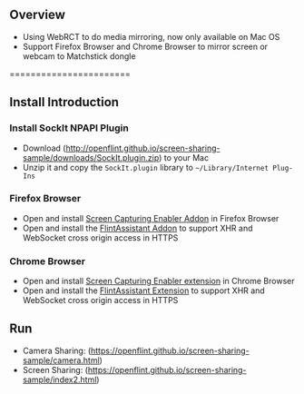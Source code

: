 ## Overview
* Using WebRCT to do media mirroring, now only available on Mac OS
* Support Firefox Browser and Chrome Browser to mirror screen or webcam to Matchstick dongle

=======================

## Install Introduction

### Install SockIt NPAPI Plugin
* Download (http://openflint.github.io/screen-sharing-sample/downloads/SockIt.plugin.zip) to your Mac
* Unzip it and copy the `SockIt.plugin` library to `~/Library/Internet Plug-Ins`

### Firefox Browser
* Open and install [Screen Capturing Enabler Addon](https://openflint.github.io/screen-sharing-sample/downloads/openflint-enable-screen-capturing.xpi) in Firefox Browser
* Open and install the [FlintAssistant Addon](https://openflint.github.io/screen-sharing-sample/downloads/FlintAssistant.xpi) to support XHR and WebSocket cross origin access in HTTPS

### Chrome Browser
* Open and install [Screen Capturing Enabler extension](https://chrome.google.com/webstore/detail/openflint-screen-capturin/lgbbpjdjciigiooglmbiknnflppmcmkl?hl=en-US) in Chrome Browser
* Open and install the [FlintAssistant Extension](https://chrome.google.com/webstore/detail/flintassistant/kmnbggjdpmlebbopiejmoddkkhhjichj?hl=en-US) to support XHR and WebSocket cross origin access in HTTPS

## Run
* Camera Sharing: (https://openflint.github.io/screen-sharing-sample/camera.html)
* Screen Sharing: (https://openflint.github.io/screen-sharing-sample/index2.html)
